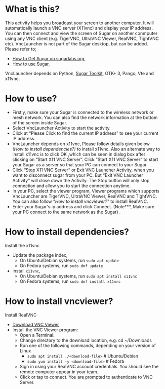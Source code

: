 What is this?
=============

This activity helps you broadcast your screen to another computer. It will automatically launch a VNC server (X11vnc) and display your IP address. You can then connect and view the screen of Sugar on another conmputer using any VNC client (e.g. TigerVNC, UltraVNC Viewer, RealVNC, TightVNC etc).
 VncLauncher is not part of the Sugar desktop, but can be added.  Please refer to;

* [How to Get Sugar on sugarlabs.org](https://sugarlabs.org/),
* [How to use Sugar](https://help.sugarlabs.org/),

VncLauncher depends on Python, [Sugar
Toolkit](https://github.com/sugarlabs/sugar-toolkit-gtk3), GTK+ 3, Pango, Vte and x11vnc.


How to use?
===========

* Firstly, make sure your Sugar is connected to the wireless network or mesh network. You can also find the network information at the bottom of the screen inside Sugar.
* Select VncLauncher Activity to start the activity.
* Click at “Please Click to find the current IP address” to see your current IP address.
* VncLauncher depends on x11vnc, Please follow details given below _(How to install dependencies?)_ to install x11vnc. Also an alternate way to install x11vnc is to click OK ,which can be seen in dialog box after clicking on “Start X11 VNC Server”. Click “Start X11 VNC Server” to start your Sugar as a server so that your PC can connect to your Sugar.
* Click “Stop X11 VNC Server” or Exit VNC Launcher Activity, when you want to disconnect sugar from your PC. But “Exit VNC Launcher Activity” will close down the Activity. The Stop button will only stop connection and allow you to start the connection anytime. 
* In your PC, select the viewer program, Viewer programs which supports VncLauncher are TigerVNC, UltraVNC Viewer, RealVNC and TightVNC. You can also follow "_How to install vncviewer?_" to install RealVNC. 
* Enter your Sugar's ip address and click Connect. (Note***, Make sure your PC connect to the same network as the Sugar) .

How to install dependencies?
===========================================

Install the x11vnc

* Update the package index,
   - On Ubuntu/Debian systems, run
   ```sudo apt update```
   - On Fedora systems, run
   ```sudo dnf update```
* Install `x11vnc`,
   - On Ubuntu/Debian systems, run
    ```sudo apt install x11vnc```
   - On Fedora systems, run
    ```sudo dnf install x11vnc```
    
    
How to install vncviewer?
===========================================

Install RealVNC

* [Download VNC Viewer](https://www.realvnc.com/en/connect/download/viewer/linux/)
* Install the VNC Viewer program:
   - Open a Terminal.
   - Change directory to the download location, e.g. cd ~/Downloads
   - Run one of the following commands, depending on your version of Linux
       - ```sudo apt install ./<download-file>```    # Ubuntu/Debian
       - ```sudo yum install -y <download-file>```   # Fedora 
   - Sign in using your RealVNC account credentials. You should see the remote computer appear in your team.
   - Click or tap to connect. You are prompted to authenticate to VNC Server.

